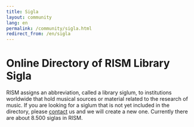 ```yaml
---
title: Sigla
layout: community
lang: en
permalink: /community/sigla.html
redirect_from: /en/sigla
---
```


# Online Directory of RISM Library Sigla

RISM assigns an abbreviation, called a library siglum, to institutions worldwide that hold musical sources or material related to the research of music. If you are looking for a siglum that is not yet included in the directory, please [contact](mailto:contact@rism.info) us and we will create a new one. Currently there are about 8.500 siglas in RISM. 


<script type="text/javascript" src=" /javascript/sigla.js"></script>
<div id="siglaCatalog" sruhost="https://beta.rism.info" limit="20"> </div>
